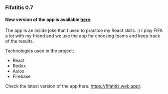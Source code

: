### Fifatitis 0.7

#### New version of the app is available [here](https://github.com/plmbov/FifatitisMobile "here").

The app is an inside joke that I used to practice my React skills. :) I play FIFA a lot with my friend and we use the app for choosing teams and keep track of the results.

Technologies used in the project:
- React
- Redux
- Axios
- Firebase

Check the latest version of the app here: https://fifatitis.web.app/.
